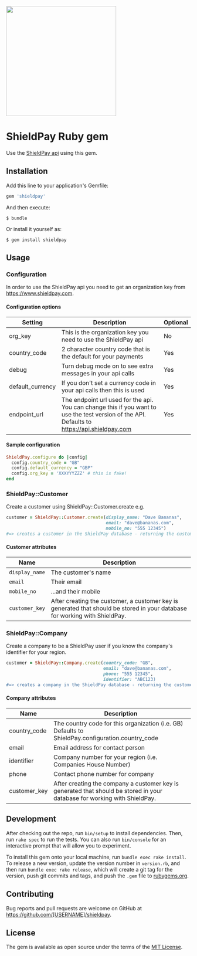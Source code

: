 <img src="https://apiuat.shieldpay.com/images/img-shieldpay-logo-color.svg" width="300">

# ShieldPay Ruby gem

Use the [ShieldPay api](https://www.shieldpay.com) using this gem.

## Installation

Add this line to your application's Gemfile:

```ruby
gem 'shieldpay'
```

And then execute:

    $ bundle

Or install it yourself as:

    $ gem install shieldpay

## Usage

### Configuration
In order to use the ShieldPay api you need to get an organization key from https://www.shieldpay.com. 

#### Configuration options
Setting|Description|Optional
-------|-----------|--------
org_key|This is the organization key you need to use the ShieldPay api|No
country_code|2 character country code that is the default for your payments|Yes
debug|Turn debug mode on to see extra messages in your api calls|Yes
default_currency|If you don't set a currency code in your api calls then this is used|Yes
endpoint_url|The endpoint url used for the api. You can change this if you want to use the test version of the API. Defaults to https://api.shieldpay.com|Yes

#### Sample configuration
```Ruby
ShieldPay.configure do |config|
  config.country_code = "GB"
  config.default_currency = "GBP"
  config.org_key = 'XXXYYYZZZ' # this is fake!
end
```
### ShieldPay::Customer
Create a customer using ShieldPay::Customer.create e.g.

```ruby
customer = ShieldPay::Customer.create(display_name: "Dave Bananas", 
                                      email: "dave@bananas.com", 
                                      mobile_no: "555 12345")
#=> creates a customer in the ShieldPay database - returning the customer_key
```

#### Customer attributes
Name|Description
----|-----------
`display_name`|The customer's name
`email`|Their email
`mobile_no`|...and their mobile
`customer_key`|After creating the customer, a customer key is generated that should be stored in your database for working with ShieldPay.

### ShieldPay::Company
Create a company to be a ShieldPay user if you know the company's identifier for your region.
```ruby
customer = ShieldPay::Company.create(country_code: "GB", 
                                     email: "dave@bananas.com", 
                                     phone: "555 12345", 
                                     identifier: "ABC123)
#=> creates a company in the ShieldPay database - returning the customer_key
```
#### Company attributes
Name|Description
----|-----------
country_code|The country code for this organization (i.e. GB) Defaults to ShieldPay.configuration.country_code
email|Email address for contact person
identifier|Company number for your region (i.e. Companies House Number)
phone|Contact phone number for company
customer_key|After creating the company a customer key is generated that should be stored in your database for working with ShieldPay.
## Development

After checking out the repo, run `bin/setup` to install dependencies. Then, run `rake spec` to run the tests. You can also run `bin/console` for an interactive prompt that will allow you to experiment.

To install this gem onto your local machine, run `bundle exec rake install`. To release a new version, update the version number in `version.rb`, and then run `bundle exec rake release`, which will create a git tag for the version, push git commits and tags, and push the `.gem` file to [rubygems.org](https://rubygems.org).

## Contributing

Bug reports and pull requests are welcome on GitHub at https://github.com/[USERNAME]/shieldpay.


## License

The gem is available as open source under the terms of the [MIT License](http://opensource.org/licenses/MIT).

